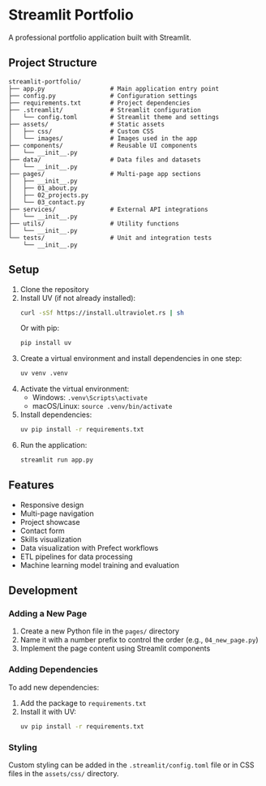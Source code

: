 # Streamlit Portfolio

A professional portfolio application built with Streamlit.

## Project Structure

```
streamlit-portfolio/
├── app.py                  # Main application entry point
├── config.py               # Configuration settings
├── requirements.txt        # Project dependencies
├── .streamlit/             # Streamlit configuration
│   └── config.toml         # Streamlit theme and settings
├── assets/                 # Static assets
│   ├── css/                # Custom CSS
│   └── images/             # Images used in the app
├── components/             # Reusable UI components
│   └── __init__.py
├── data/                   # Data files and datasets
│   └── __init__.py
├── pages/                  # Multi-page app sections
│   ├── __init__.py
│   ├── 01_about.py
│   ├── 02_projects.py
│   └── 03_contact.py
├── services/               # External API integrations
│   └── __init__.py
├── utils/                  # Utility functions
│   └── __init__.py
└── tests/                  # Unit and integration tests
    └── __init__.py
```

## Setup

1. Clone the repository
2. Install UV (if not already installed):
   ```bash
   curl -sSf https://install.ultraviolet.rs | sh
   ```
   Or with pip:
   ```bash
   pip install uv
   ```
3. Create a virtual environment and install dependencies in one step:
   ```bash
   uv venv .venv
   ```
4. Activate the virtual environment:
   - Windows: `.venv\Scripts\activate`
   - macOS/Linux: `source .venv/bin/activate`
5. Install dependencies:
   ```bash
   uv pip install -r requirements.txt
   ```
6. Run the application:
   ```bash
   streamlit run app.py
   ```

## Features

- Responsive design
- Multi-page navigation
- Project showcase
- Contact form
- Skills visualization
- Data visualization with Prefect workflows
- ETL pipelines for data processing
- Machine learning model training and evaluation

## Development

### Adding a New Page

1. Create a new Python file in the `pages/` directory
2. Name it with a number prefix to control the order (e.g., `04_new_page.py`)
3. Implement the page content using Streamlit components

### Adding Dependencies

To add new dependencies:

1. Add the package to `requirements.txt`
2. Install it with UV:
   ```bash
   uv pip install -r requirements.txt
   ```

### Styling

Custom styling can be added in the `.streamlit/config.toml` file or in CSS files in the `assets/css/` directory.
